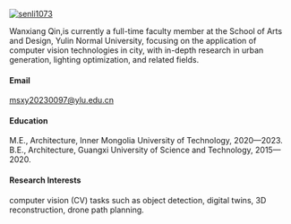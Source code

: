 

[![senli1073](https://img.shields.io/badge/senli1073-github-blue?logo=github)](https://github.com/senli1073)

Wanxiang Qin,is currently a full-time faculty member at the School of Arts and Design, Yulin Normal University, focusing on the application of computer vision technologies in city, with in-depth research in urban generation, lighting optimization, and related fields.

#### Email
msxy20230097@ylu.edu.cn

#### Education
M.E., Architecture, Inner Mongolia University of Technology, 2020—2023.\
B.E., Architecture, Guangxi University of Science and Technology, 2015—2020.

#### Research Interests
computer vision (CV) tasks such as object detection, digital twins, 3D reconstruction, drone path planning.

